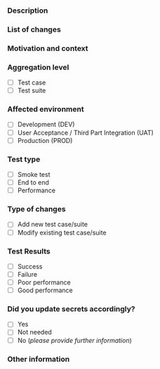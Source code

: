 ### Description

<!--- Please always add a PR description as if nobody knows anything about the context these changes come from. -->
<!--- Even if we are all from our internal team, we may not be on the same page. -->
<!--- Write this PR as you were contributing to a public OSS project, where nobody knows you and you have to earn their trust. -->
<!--- This will improve our projects in the long run! Thanks. -->

### List of changes

<!--- Describe your changes in detail -->

### Motivation and context

<!--- Why is this change required? What problem does it solve? -->

### Aggregation level

<!--- Did you write a single reusable test case, or a full test suite?  -->

- [ ] Test case
- [ ] Test suite

### Affected environment

- [ ] Development (DEV)
- [ ] User Acceptance / Third Part Integration (UAT)
- [ ] Production (PROD)

### Test type

- [ ] Smoke test
- [ ] End to end
- [ ] Performance

### Type of changes

- [ ] Add new test case/suite
- [ ] Modify existing test case/suite

### Test Results

- [ ] Success
- [ ] Failure
- [ ] Poor performance
- [ ] Good performance

### Did you update secrets accordingly?

- [ ] Yes
- [ ] Not needed
- [ ] No (_please provide further information_)

### Other information

<!-- Any other information that is important to this PR such as screenshots of how the component looks before and after the change. -->
